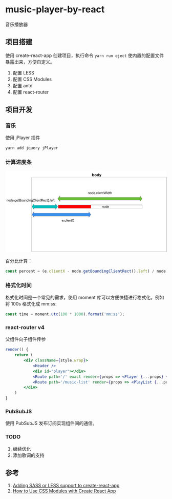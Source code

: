 # music-player-by-react
音乐播放器

## 项目搭建

使用 create-react-app 创建项目，执行命令 `yarn run eject` 使内置的配置文件暴露出来，方便自定义。

1. 配置 LESS
2. 配置 CSS Modules
3. 配置 antd
4. 配置 react-router

## 项目开发

### 音乐

使用 jPlayer 插件

```bash
yarn add jquery jPlayer
```

### 计算进度条

![进度条](./images/progress.png)

百分比计算：

```js
const percent = (e.clientX - node.getBoundingClientRect().left) / node.clientWidth;
```

### 格式化时间

格式化时间是一个常见的需求，使用 moment 库可以方便快捷进行格式化。例如将 100s 格式化成 mm:ss:

```js
const time = moment.utc(100 * 1000).format('mm:ss');
```

### react-router v4

父组件向子组件传参

```jsx
render() {
    return (
        <div className={style.wrap}>
            <Header />
            <div id="player"></div>
            <Route path='/' exact render={props => <Player {...props} {...this.state} />} />
            <Route path='/music-list' render={props => <PlayList {...props} {...this.state} />} />
        </div>
    )
}
```

### PubSubJS

使用 PubSubJS 发布订阅实现组件间的通信。


### TODO

1. 继续优化
2. 添加歌词的支持


## 参考

1. [Adding SASS or LESS support to create-react-app](https://medium.com/nulogy/how-to-use-css-modules-with-create-react-app-9e44bec2b5c2)
2. [How to Use CSS Modules with Create React App](https://medium.com/nulogy/how-to-use-css-modules-with-create-react-app-9e44bec2b5c2)